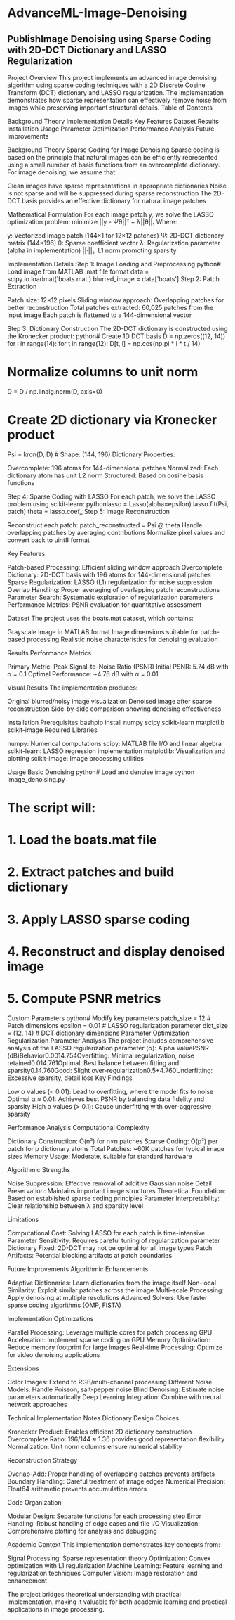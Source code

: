 # AdvanceML-Image-Denoising

## PublishImage Denoising using Sparse Coding with 2D-DCT Dictionary and LASSO Regularization
Project Overview
This project implements an advanced image denoising algorithm using sparse coding techniques with a 2D Discrete Cosine Transform (DCT) dictionary and LASSO regularization. The implementation demonstrates how sparse representation can effectively remove noise from images while preserving important structural details.
Table of Contents

Background Theory
Implementation Details
Key Features
Dataset
Results
Installation
Usage
Parameter Optimization
Performance Analysis
Future Improvements

Background Theory
Sparse Coding for Image Denoising
Sparse coding is based on the principle that natural images can be efficiently represented using a small number of basis functions from an overcomplete dictionary. For image denoising, we assume that:

Clean images have sparse representations in appropriate dictionaries
Noise is not sparse and will be suppressed during sparse reconstruction
The 2D-DCT basis provides an effective dictionary for natural image patches

Mathematical Formulation
For each image patch y, we solve the LASSO optimization problem:
minimize ||y - Ψθ||² + λ||θ||₁
Where:

y: Vectorized image patch (144×1 for 12×12 patches)
Ψ: 2D-DCT dictionary matrix (144×196)
θ: Sparse coefficient vector
λ: Regularization parameter (alpha in implementation)
||·||₁: L1 norm promoting sparsity

Implementation Details
Step 1: Image Loading and Preprocessing
python# Load image from MATLAB .mat file format
data = scipy.io.loadmat('boats.mat')
blurred_image = data['boats']
Step 2: Patch Extraction

Patch size: 12×12 pixels
Sliding window approach: Overlapping patches for better reconstruction
Total patches extracted: 60,025 patches from the input image
Each patch is flattened to a 144-dimensional vector

Step 3: Dictionary Construction
The 2D-DCT dictionary is constructed using the Kronecker product:
python# Create 1D DCT basis
D = np.zeros((12, 14))
for i in range(14):
    for t in range(12):
        D[t, i] = np.cos(np.pi * i * t / 14)

# Normalize columns to unit norm
D = D / np.linalg.norm(D, axis=0)

# Create 2D dictionary via Kronecker product
Psi = kron(D, D)  # Shape: (144, 196)
Dictionary Properties:

Overcomplete: 196 atoms for 144-dimensional patches
Normalized: Each dictionary atom has unit L2 norm
Structured: Based on cosine basis functions

Step 4: Sparse Coding with LASSO
For each patch, we solve the LASSO problem using scikit-learn:
pythonlasso = Lasso(alpha=epsilon)
lasso.fit(Psi, patch)
theta = lasso.coef_
Step 5: Image Reconstruction

Reconstruct each patch: patch_reconstructed = Psi @ theta
Handle overlapping patches by averaging contributions
Normalize pixel values and convert back to uint8 format

Key Features

Patch-based Processing: Efficient sliding window approach
Overcomplete Dictionary: 2D-DCT basis with 196 atoms for 144-dimensional patches
Sparse Regularization: LASSO (L1) regularization for noise suppression
Overlap Handling: Proper averaging of overlapping patch reconstructions
Parameter Search: Systematic exploration of regularization parameters
Performance Metrics: PSNR evaluation for quantitative assessment

Dataset
The project uses the boats.mat dataset, which contains:

Grayscale image in MATLAB format
Image dimensions suitable for patch-based processing
Realistic noise characteristics for denoising evaluation

Results
Performance Metrics

Primary Metric: Peak Signal-to-Noise Ratio (PSNR)
Initial PSNR: 5.74 dB with α = 0.1
Optimal Performance: ~4.76 dB with α = 0.01

Visual Results
The implementation produces:

Original blurred/noisy image visualization
Denoised image after sparse reconstruction
Side-by-side comparison showing denoising effectiveness

Installation
Prerequisites
bashpip install numpy scipy scikit-learn matplotlib scikit-image
Required Libraries

numpy: Numerical computations
scipy: MATLAB file I/O and linear algebra
scikit-learn: LASSO regression implementation
matplotlib: Visualization and plotting
scikit-image: Image processing utilities

Usage
Basic Denoising
python# Load and denoise image
python image_denoising.py

# The script will:
# 1. Load the boats.mat file
# 2. Extract patches and build dictionary
# 3. Apply LASSO sparse coding
# 4. Reconstruct and display denoised image
# 5. Compute PSNR metrics
Custom Parameters
python# Modify key parameters
patch_size = 12          # Patch dimensions
epsilon = 0.01           # LASSO regularization parameter
dict_size = (12, 14)     # DCT dictionary dimensions
Parameter Optimization
Regularization Parameter Analysis
The project includes comprehensive analysis of the LASSO regularization parameter (α):
Alpha ValuePSNR (dB)Behavior0.0014.754Overfitting: Minimal regularization, noise retained0.014.761Optimal: Best balance between fitting and sparsity0.14.760Good: Slight over-regularization0.5+4.760Underfitting: Excessive sparsity, detail loss
Key Findings

Low α values (< 0.01): Lead to overfitting, where the model fits to noise
Optimal α ≈ 0.01: Achieves best PSNR by balancing data fidelity and sparsity
High α values (> 0.1): Cause underfitting with over-aggressive sparsity

Performance Analysis
Computational Complexity

Dictionary Construction: O(n²) for n×n patches
Sparse Coding: O(p³) per patch for p dictionary atoms
Total Patches: ~60K patches for typical image sizes
Memory Usage: Moderate, suitable for standard hardware

Algorithmic Strengths

Noise Suppression: Effective removal of additive Gaussian noise
Detail Preservation: Maintains important image structures
Theoretical Foundation: Based on established sparse coding principles
Parameter Interpretability: Clear relationship between λ and sparsity level

Limitations

Computational Cost: Solving LASSO for each patch is time-intensive
Parameter Sensitivity: Requires careful tuning of regularization parameter
Dictionary Fixed: 2D-DCT may not be optimal for all image types
Patch Artifacts: Potential blocking artifacts at patch boundaries

Future Improvements
Algorithmic Enhancements

Adaptive Dictionaries: Learn dictionaries from the image itself
Non-local Similarity: Exploit similar patches across the image
Multi-scale Processing: Apply denoising at multiple resolutions
Advanced Solvers: Use faster sparse coding algorithms (OMP, FISTA)

Implementation Optimizations

Parallel Processing: Leverage multiple cores for patch processing
GPU Acceleration: Implement sparse coding on GPU
Memory Optimization: Reduce memory footprint for large images
Real-time Processing: Optimize for video denoising applications

Extensions

Color Images: Extend to RGB/multi-channel processing
Different Noise Models: Handle Poisson, salt-pepper noise
Blind Denoising: Estimate noise parameters automatically
Deep Learning Integration: Combine with neural network approaches

Technical Implementation Notes
Dictionary Design Choices

Kronecker Product: Enables efficient 2D dictionary construction
Overcomplete Ratio: 196/144 ≈ 1.36 provides good representation flexibility
Normalization: Unit norm columns ensure numerical stability

Reconstruction Strategy

Overlap-Add: Proper handling of overlapping patches prevents artifacts
Boundary Handling: Careful treatment of image edges
Numerical Precision: Float64 arithmetic prevents accumulation errors

Code Organization

Modular Design: Separate functions for each processing step
Error Handling: Robust handling of edge cases and file I/O
Visualization: Comprehensive plotting for analysis and debugging

Academic Context
This implementation demonstrates key concepts from:

Signal Processing: Sparse representation theory
Optimization: Convex optimization with L1 regularization
Machine Learning: Feature learning and regularization techniques
Computer Vision: Image restoration and enhancement

The project bridges theoretical understanding with practical implementation, making it valuable for both academic learning and practical applications in image processing.
